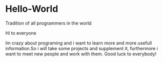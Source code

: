 # Hello-World
Tradition of all programmers in the world

Hi to everyone 

Im crazy about programing and i want to learn more and more usefull information.So i will take some projects and supplement it, furthermore i want to meet new people and work with them. Good luck to everybody!
